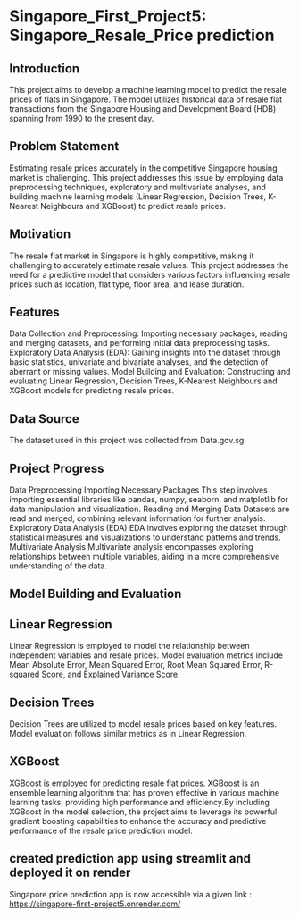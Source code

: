 # Singapore_First_Project5: Singapore_Resale_Price prediction

## Introduction
This project aims to develop a machine learning model to predict the resale prices of flats in Singapore. The model utilizes historical data of resale flat transactions from the Singapore Housing and Development Board (HDB) spanning from 1990 to the present day.

## Problem Statement
Estimating resale prices accurately in the competitive Singapore housing market is challenging. This project addresses this issue by employing data preprocessing techniques, exploratory and multivariate analyses, and building machine learning models (Linear Regression, Decision Trees, K-Nearest Neighbours and XGBoost) to predict resale prices.

## Motivation
The resale flat market in Singapore is highly competitive, making it challenging to accurately estimate resale values. This project addresses the need for a predictive model that considers various factors influencing resale prices such as location, flat type, floor area, and lease duration.

## Features
Data Collection and Preprocessing: Importing necessary packages, reading and merging datasets, and performing initial data preprocessing tasks. Exploratory Data Analysis (EDA): Gaining insights into the dataset through basic statistics, univariate and bivariate analyses, and the detection of aberrant or missing values. Model Building and Evaluation: Constructing and evaluating Linear Regression, Decision Trees, K-Nearest Neighbours and XGBoost models for predicting resale prices.

## Data Source
The dataset used in this project was collected from Data.gov.sg.

## Project Progress
Data Preprocessing
Importing Necessary Packages This step involves importing essential libraries like pandas, numpy, seaborn, and matplotlib for data manipulation and visualization. Reading and Merging Data Datasets are read and merged, combining relevant information for further analysis. Exploratory Data Analysis (EDA) EDA involves exploring the dataset through statistical measures and visualizations to understand patterns and trends. Multivariate Analysis Multivariate analysis encompasses exploring relationships between multiple variables, aiding in a more comprehensive understanding of the data.

## Model Building and Evaluation
## Linear Regression 
Linear Regression is employed to model the relationship between independent variables and resale prices. Model evaluation metrics include Mean Absolute Error, Mean Squared Error, Root Mean Squared Error, R-squared Score, and Explained Variance Score.

## Decision Trees 
Decision Trees are utilized to model resale prices based on key features. Model evaluation follows similar metrics as in Linear Regression.

## XGBoost 
XGBoost is employed for predicting resale flat prices. XGBoost is an ensemble learning algorithm that has proven effective in various machine learning tasks, providing high performance and efficiency.By including XGBoost in the model selection, the project aims to leverage its powerful gradient boosting capabilities to enhance the accuracy and predictive performance of the resale price prediction model.

## created prediction app using streamlit and deployed it on render
Singapore price prediction app is now accessible via a given link : https://singapore-first-project5.onrender.com/

